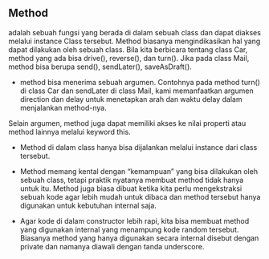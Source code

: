 Method 
------
adalah sebuah fungsi yang berada di dalam sebuah class dan dapat diakses melalui instance Class tersebut. Method biasanya mengindikasikan hal yang dapat dilakukan oleh sebuah class. Bila kita berbicara tentang class Car, method yang ada bisa drive(), reverse(), dan turn(). Jika pada class Mail, method bisa berupa send(), sendLater(), saveAsDraft().

* method bisa menerima sebuah argumen. Contohnya pada method turn() di class Car dan sendLater di class Mail, kami memanfaatkan argumen direction dan delay untuk menetapkan arah dan waktu delay dalam menjalankan method-nya.

Selain argumen, method juga dapat memiliki akses ke nilai properti atau method lainnya melalui keyword this.

* Method di dalam class hanya bisa dijalankan melalui instance dari class tersebut.

* Method memang kental dengan “kemampuan” yang bisa dilakukan oleh sebuah class, tetapi praktik nyatanya membuat method tidak hanya untuk itu. Method juga biasa dibuat ketika kita perlu mengekstraksi sebuah kode agar lebih mudah untuk dibaca dan method tersebut hanya digunakan untuk kebutuhan internal saja.
* Agar kode di dalam constructor lebih rapi, kita bisa membuat method yang digunakan internal yang menampung kode random tersebut. Biasanya method yang hanya digunakan secara internal disebut dengan private dan namanya diawali dengan tanda underscore.









